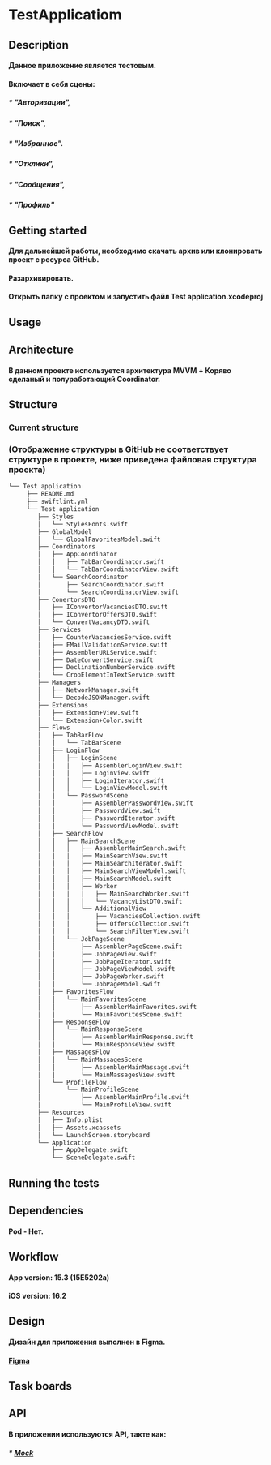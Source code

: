 # TestApplicatiom

## Description
#### Данное приложение является тестовым. 
#### Включает в себя сцены:
##### * "Авторизации",
##### * "Поиск",
##### * "Избранное".
##### * "Отклики", 
##### * "Сообщения",
##### * "Профиль"

## Getting started
#### Для дальнейшей работы, необходимо скачать архив или клонировать проект с ресурса GitHub.
#### Разархивировать.
#### Открыть папку с проектом и запустить файл Test application.xcodeproj

## Usage
####

## Architecture
#### В данном проекте используется архитектура MVVM + Коряво сделаный и полуработающий Coordinator.

## Structure
### Current structure 
### (Отображение структуры в GitHub не соответствует структуре в проекте, ниже приведена файловая структура проекта)

``` bash
└── Test application
     ├── README.md
     ├── swiftlint.yml
     └── Test application
        ├── Styles
        │   └── StylesFonts.swift
        ├── GlobalModel
        │   └── GlobalFavoritesModel.swift
        ├── Coordinators
        │   ├── AppCoordinator
        │   │   ├── TabBarCoordinator.swift
        │   │   └── TabBarCoordinatorView.swift
        │   └── SearchCoordinator
        │       ├── SearchCoordinator.swift
        │       └── SearchCoordinatorView.swift
        ├── ConertorsDTO
        │   ├── IConvertorVacanciesDTO.swift
        │   ├── IConvertorOffersDTO.swift
        │   └── ConvertVacancyDTO.swift
        ├── Services
        │   ├── CounterVacanciesService.swift
        │   ├── EMailValidationService.swift
        │   ├── AssemblerURLService.swift
        │   ├── DateConvertService.swift
        │   ├── DeclinationNumberService.swift
        │   └── CropElementInTextService.swift
        ├── Managers
        │   ├── NetworkManager.swift
        │   └── DecodeJSONManager.swift
        ├── Extensions
        │   ├── Extension+View.swift
        │   └── Extension+Color.swift
        ├── Flows
       	│   ├── TabBarFLow
        │   │   └── TabBarScene
        │   ├── LoginFlow
        │   │   ├── LoginScene
        │   │   │	├── AssemblerLoginView.swift
        │   │   │	├── LoginView.swift
        │   │   │	├── LoginIterator.swift
        │   │   │	└── LoginViewModel.swift
        │   │   └── PasswordScene
        │   │    	├── AssemblerPasswordView.swift
        │   │    	├── PasswordView.swift
        │   │    	├── PasswordIterator.swift
        │   │    	└── PasswordViewModel.swift
        │   ├── SearchFlow
        │   │   ├── MainSearchScene
        │   │   │	├── AssemblerMainSearch.swift
        │   │   │ 	├── MainSearchView.swift
        │   │   │	├── MainSearchIterator.swift
        │   │   │	├── MainSearchViewModel.swift
        │   │   │	├── MainSearchModel.swift
        │   │   │	├── Worker
        │   │   │	│	├── MainSearchWorker.swift
        │   │   │	│	└── VacancyListDTO.swift
        │   │   │	└── AdditionalView
        │   │   │	 	├── VacanciesCollection.swift
        │   │   │	 	├── OffersCollection.swift
        │   │   │	 	└── SearchFilterView.swift
        │   │   └── JobPageScene
        │   │    	├── AssemblerPageScene.swift
        │   │    	├── JobPageView.swift
        │   │    	├── JobPageIterator.swift
        │   │    	├── JobPageViewModel.swift
        │   │    	├── JobPageWorker.swift
        │   │    	└── JobPageModel.swift
        │   ├── FavoritesFlow
        │   │   └── MainFavoritesScene
        │   │   	├── AssemblerMainFavorites.swift
        │   │   	└── MainFavoritesScene.swift
        │   ├── ResponseFlow
        │   │   └── MainResponseScene
        │   │   	├── AssemblerMainResponse.swift
        │   │   	└── MainResponseView.swift
        │   ├── MassagesFlow
        │   │   └── MainMassagesScene
        │   │   	├── AssemblerMainMassage.swift
        │   │   	└── MainMassagesView.swift
        │   └── ProfileFlow
        │       └── MainProfileScene
        │       	├── AssemblerMainProfile.swift
        │       	└── MainProfileView.swift
        ├── Resources
        │   ├── Info.plist
        │   ├── Assets.xcassets
        │   └── LaunchScreen.storyboard
        └── Application
            ├── AppDelegate.swift
            └── SceneDelegate.swift
```

## Running the tests

## Dependencies
#### Pod - Нет.

## Workflow
#### App version: 15.3 (15E5202a)
#### iOS version: 16.2

## Design
#### Дизайн для приложения выполнен в Figma.
#### [Figma](https://www.figma.com/file/5n1Y5yxk3AnAbQ7g0ZfROG/Effective-Mobile.-%D0%A2%D0%B5%D1%81%D1%82%D0%BE%D0%B2%D0%BE%D0%B5-%D0%B7%D0%B0%D0%B4%D0%B0%D0%BD%D0%B8%D0%B5-%D0%B4%D0%BB%D1%8F-%D1%80%D0%B0%D0%B7%D1%80%D0%B0%D0%B1%D0%BE%D1%82%D1%87%D0%B8%D0%BA%D0%BE%D0%B2.-%D0%9F%D1%80%D0%B8%D0%BB%D0%BE%D0%B6%D0%B5%D0%BD%D0%B8%D0%B5-%D0%B4%D0%BB%D1%8F-%D0%BF%D0%BE%D0%B8%D1%81%D0%BA%D0%B0-%D0%B2%D0%B0%D0%BA%D0%B0%D0%BD%D1%81%D0%B8%D0%B9?type=design&mode=design&t=oGr9aoEVcyeKdrnh-0)

## Task boards
#### 

## API
#### В приложении используются API, такте как:
##### * [Mock](https://run.mocky.io/v3/ed41d10e-0c1f-4439-94fa-9702c9d95c14) 
